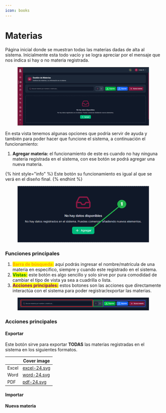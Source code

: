 ```yaml
---
icon: books
---
```


# Materias

Página inicial donde se muestran todas las materias dadas de alta al sistema. Inicialmente esta todo vacío y se logra apreciar por el mensaje que nos indica si hay o no materia registrada.

<figure><img src="../.gitbook/assets/Captura de pantalla 2025-10-09 092836.png" alt=""><figcaption></figcaption></figure>

En esta vista tenemos algunas opciones que podría servir de ayuda y también para poder hacer que funcione el sistema, a continuación el funcionamiento:

1. **Agregar materia:** el funcionamiento de este es cuando no hay ninguna materia registrada en el sistema, con ese botón se podrá agregar una nueva materia.

{% hint style="info" %}
Este botón su funcionamiento es igual al que se verá en el diseño final.
{% endhint %}

<figure><img src="../.gitbook/assets/Captura de pantalla 2025-10-09 142302.png" alt=""><figcaption></figcaption></figure>

### Funciones principales

1. <mark style="color:orange;">**Barra de búsqueda:**</mark> aquí podrás ingresar el nombre/matrícula de una materia en especifico, siempre y cuando este registrado en el sistema.
2. <mark style="color:green;">**Vistas:**</mark> este botón es algo sencillo y solo sirve por pura comodidad de cambiar el tipo de vista ya sea a cuadrilla o lista.
3. <mark style="color:purple;">**Acciones principales:**</mark> estos botones son las acciones que directamente interactúa con el sistema para poder registrar/exportar las materias.

<figure><img src="../.gitbook/assets/Captura de pantalla 2025-10-09 143609.png" alt=""><figcaption></figcaption></figure>

### Acciones principales

#### Exportar

Este botón sirve para exportar **TODAS** las materias registradas en el sistema en los siguientes formatos.

<table data-view="cards"><thead><tr><th></th><th data-hidden data-card-cover data-type="image">Cover image</th></tr></thead><tbody><tr><td>Excel</td><td><a href="../.gitbook/assets/excel-24.svg">excel-24.svg</a></td></tr><tr><td>Word</td><td><a href="../.gitbook/assets/word-24.svg">word-24.svg</a></td></tr><tr><td>PDF</td><td><a href="../.gitbook/assets/pdf-24.svg">pdf-24.svg</a></td></tr></tbody></table>

#### Importar

#### Nueva materia
